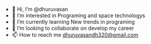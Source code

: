 - 👋 Hi, I’m @dhuruvasan
- 👀 I’m interested in Programing and space technologys
- 🌱 I’m currently learning New trends in programing
- 💞️ I’m looking to collaborate on develop my career
- 📫 How to reach me dhuruvasandh320@gmail.com

<!---
dhuruvasan/dhuruvasan is a ✨ special ✨ repository because its `README.md` (this file) appears on your GitHub profile.
You can click the Preview link to take a look at your changes.
--->
